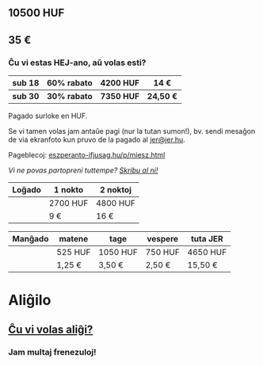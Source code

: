 <!--
.. title: Kotizo
.. slug: kotizo
.. date: 2016-02-25 20:28:50 UTC+01:00
.. tags:
.. category:
.. link:
.. description:
.. type: text
-->

## 10500 HUF

## 35 €

### Ĉu vi estas HEJ-ano, aŭ volas esti?

|sub 18|60% rabato|**4200 HUF**|14 €|
|-|-|-|-|
|**sub 30**|**30% rabato**|**7350 HUF**|**24,50 €**|

Pagado surloke en HUF.

Se vi tamen volas jam antaŭe pagi (nur la tutan sumon!), bv. sendi mesaĝon de via ekranfoto kun pruvo de la pagado al [jer@jer.hu](mailto:jer@jer.hu).

Pageblecoj: [eszperanto-ifjusag.hu/p/miesz.html](http://www.eszperanto-ifjusag.hu/p/miesz.html)

*Vi ne povas partopreni tuttempe? [Skribu al ni!](mailto:jer@jer.hu)*

|Loĝado|1 nokto|2 noktoj|
|-|-|-|
||2700 HUF|4800 HUF|
||9 €|16 €|

|Manĝado|matene|tage|vespere|tuta JER|
|-|-|-|-|-|
||525 HUF|1050 HUF|750 HUF|4650 HUF|
||1,25 €|3,50 €|2,50 €|15,50 €|


# Aliĝilo

## [<i class="fa fa-arrow-right"></i> Ĉu vi volas aliĝi? <i class="fa fa-arrow-left"></i>](https://docs.google.com/forms/d/1kuHr1AI6Bcv2-mTSCMdL3cUA0WoNJNYt_RY8zYOpB9c/viewform)

### Jam <b id="nb">multaj</b> frenezuloj!
<ul id="persons"></ul>

<script src="../assets/js/tabletop.js"></script>
<script type="text/javascript">
    window.onload = function() { init() };
    var public_url =    "https://docs.google.com/spreadsheets/d/1I7-1SKUjmcEj7X8IrdpCCAKyrnzYawBymnFOX2F58Uw/pubhtml?gid=1068216995&single=true";
    function init() {
        Tabletop.init( { key: public_url, simpleSheet: true, callback: function(data, tabletop) {
            $('#nb').html(data.length);
            data.forEach(function(person) {
                $('#persons').append('<li>'+person['Mia nomo (la oficiala)']+'</li>');
            });
        } } )
    }

    
</script>